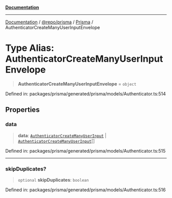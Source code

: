 [**Documentation**](../../../../../README.md)

***

[Documentation](../../../../../README.md) / [@repo/prisma](../../../README.md) / [Prisma](../README.md) / AuthenticatorCreateManyUserInputEnvelope

# Type Alias: AuthenticatorCreateManyUserInputEnvelope

> **AuthenticatorCreateManyUserInputEnvelope** = `object`

Defined in: packages/prisma/generated/prisma/models/Authenticator.ts:514

## Properties

### data

> **data**: [`AuthenticatorCreateManyUserInput`](AuthenticatorCreateManyUserInput.md) \| [`AuthenticatorCreateManyUserInput`](AuthenticatorCreateManyUserInput.md)[]

Defined in: packages/prisma/generated/prisma/models/Authenticator.ts:515

***

### skipDuplicates?

> `optional` **skipDuplicates**: `boolean`

Defined in: packages/prisma/generated/prisma/models/Authenticator.ts:516
